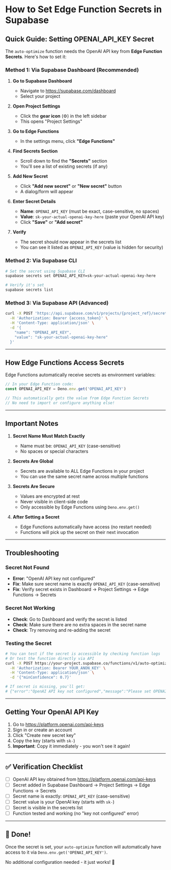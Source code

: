 # How to Set Edge Function Secrets in Supabase

## Quick Guide: Setting OPENAI_API_KEY Secret

The `auto-optimize` function needs the OpenAI API key from **Edge Function Secrets**. Here's how to set it:

### Method 1: Via Supabase Dashboard (Recommended)

1. **Go to Supabase Dashboard**
   - Navigate to https://supabase.com/dashboard
   - Select your project

2. **Open Project Settings**
   - Click the **gear icon** (⚙️) in the left sidebar
   - This opens "Project Settings"

3. **Go to Edge Functions**
   - In the settings menu, click **"Edge Functions"**

4. **Find Secrets Section**
   - Scroll down to find the **"Secrets"** section
   - You'll see a list of existing secrets (if any)

5. **Add New Secret**
   - Click **"Add new secret"** or **"New secret"** button
   - A dialog/form will appear

6. **Enter Secret Details**
   - **Name**: `OPENAI_API_KEY` (must be exact, case-sensitive, no spaces)
   - **Value**: `sk-your-actual-openai-key-here` (paste your OpenAI API key)
   - Click **"Save"** or **"Add secret"**

7. **Verify**
   - The secret should now appear in the secrets list
   - You can see it listed as `OPENAI_API_KEY` (value is hidden for security)

### Method 2: Via Supabase CLI

```bash
# Set the secret using Supabase CLI
supabase secrets set OPENAI_API_KEY=sk-your-actual-openai-key-here

# Verify it's set
supabase secrets list
```

### Method 3: Via Supabase API (Advanced)

```bash
curl -X POST 'https://api.supabase.com/v1/projects/{project_ref}/secrets' \
  -H 'Authorization: Bearer {access_token}' \
  -H 'Content-Type: application/json' \
  -d '{
    "name": "OPENAI_API_KEY",
    "value": "sk-your-actual-openai-key-here"
  }'
```

---

## How Edge Functions Access Secrets

Edge Functions automatically receive secrets as environment variables:

```typescript
// In your Edge Function code:
const OPENAI_API_KEY = Deno.env.get('OPENAI_API_KEY')

// This automatically gets the value from Edge Function Secrets
// No need to import or configure anything else!
```

---

## Important Notes

1. **Secret Name Must Match Exactly**
   - Name must be: `OPENAI_API_KEY` (case-sensitive)
   - No spaces or special characters

2. **Secrets Are Global**
   - Secrets are available to ALL Edge Functions in your project
   - You can use the same secret name across multiple functions

3. **Secrets Are Secure**
   - Values are encrypted at rest
   - Never visible in client-side code
   - Only accessible by Edge Functions using `Deno.env.get()`

4. **After Setting a Secret**
   - Edge Functions automatically have access (no restart needed)
   - Functions will pick up the secret on their next invocation

---

## Troubleshooting

### Secret Not Found
- **Error**: "OpenAI API key not configured"
- **Fix**: Make sure secret name is exactly `OPENAI_API_KEY` (case-sensitive)
- **Fix**: Verify secret exists in Dashboard → Project Settings → Edge Functions → Secrets

### Secret Not Working
- **Check**: Go to Dashboard and verify the secret is listed
- **Check**: Make sure there are no extra spaces in the secret name
- **Check**: Try removing and re-adding the secret

### Testing the Secret
```bash
# You can test if the secret is accessible by checking function logs
# Or test the function directly via API
curl -X POST https://your-project.supabase.co/functions/v1/auto-optimize \
  -H 'Authorization: Bearer YOUR_ANON_KEY' \
  -H 'Content-Type: application/json' \
  -d '{"minConfidence": 0.7}'

# If secret is missing, you'll get:
# {"error":"OpenAI API key not configured","message":"Please set OPENAI_API_KEY..."}
```

---

## Getting Your OpenAI API Key

1. Go to https://platform.openai.com/api-keys
2. Sign in or create an account
3. Click "Create new secret key"
4. Copy the key (starts with `sk-`)
5. **Important**: Copy it immediately - you won't see it again!

---

## ✅ Verification Checklist

- [ ] OpenAI API key obtained from https://platform.openai.com/api-keys
- [ ] Secret added in Supabase Dashboard → Project Settings → Edge Functions → Secrets
- [ ] Secret name is exactly: `OPENAI_API_KEY` (case-sensitive)
- [ ] Secret value is your OpenAI key (starts with `sk-`)
- [ ] Secret is visible in the secrets list
- [ ] Function tested and working (no "key not configured" error)

---

## 🎉 Done!

Once the secret is set, your `auto-optimize` function will automatically have access to it via `Deno.env.get('OPENAI_API_KEY')`.

No additional configuration needed - it just works! 🚀

